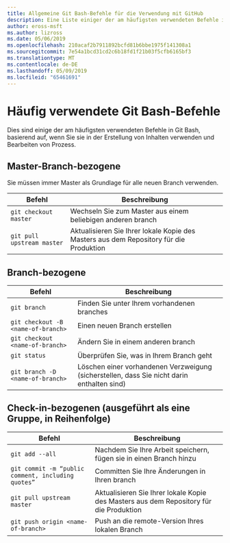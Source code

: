 ```yaml
---
title: Allgemeine Git Bash-Befehle für die Verwendung mit GitHub
description: Eine Liste einiger der am häufigsten verwendeten Befehle in Git Bash bei der Verwendung von GitHub.
author: eross-msft
ms.author: lizross
ms.date: 05/06/2019
ms.openlocfilehash: 210acaf2b7911892bcfd81b6bbe1975f141308a1
ms.sourcegitcommit: 7e54a1bcd31cd2c6b18fd1f21b03f5cfb6165bf3
ms.translationtype: MT
ms.contentlocale: de-DE
ms.lasthandoff: 05/09/2019
ms.locfileid: "65461691"
---
```

# <a name="common-git-bash-commands"></a>Häufig verwendete Git Bash-Befehle

Dies sind einige der am häufigsten verwendeten Befehle in Git Bash, basierend auf, wenn Sie sie in der Erstellung von Inhalten verwenden und Bearbeiten von Prozess.

## <a name="master-branch-related"></a>Master-Branch-bezogene

Sie müssen immer Master als Grundlage für alle neuen Branch verwenden.

| Befehl | Beschreibung |
|---------|-------------|
| `git checkout master` | Wechseln Sie zum Master aus einem beliebigen anderen branch |
| `git pull upstream master` | Aktualisieren Sie Ihrer lokale Kopie des Masters aus dem Repository für die Produktion |

## <a name="branch-related"></a>Branch-bezogene

| Befehl | Beschreibung |
|---------|-------------|
| `git branch` | Finden Sie unter Ihrem vorhandenen branches |
| `git checkout -B <name-of-branch>` | Einen neuen Branch erstellen |
| `git checkout <name-of-branch>` | Ändern Sie in einem anderen branch |
| `git status` | Überprüfen Sie, was in Ihrem Branch geht |
| `git branch -D <name-of-branch>` | Löschen einer vorhandenen Verzweigung (sicherstellen, dass Sie nicht darin enthalten sind) |

## <a name="check-in-related-done-as-a-group-in-order"></a>Check-in-bezogenen (ausgeführt als eine Gruppe, in Reihenfolge)

| Befehl | Beschreibung |
|---------|-------------|
| `git add --all` | Nachdem Sie Ihre Arbeit speichern, fügen sie in einen Branch hinzu |
| `git commit -m “public comment, including quotes”` | Committen Sie Ihre Änderungen in Ihren branch |
| `git pull upstream master` | Aktualisieren Sie Ihrer lokale Kopie des Masters aus dem Repository für die Produktion |
| `git push origin <name-of-branch>` | Push an die remote-Version Ihres lokalen Branch |